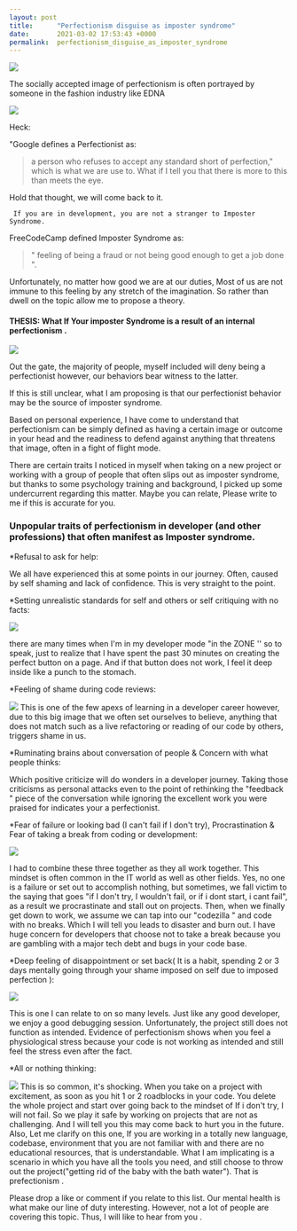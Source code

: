 ```yaml
---
layout: post
title:      "Perfectionism disguise as imposter syndrome"
date:       2021-03-02 17:53:43 +0000
permalink:  perfectionism_disguise_as_imposter_syndrome
---
```



![](https://media.giphy.com/media/PgoS4wKaVgBDHKaEzd/giphy.gif) 

 The socially accepted image of perfectionism is often portrayed by someone in the fashion industry like EDNA
 
 ![]( https://www.universityprimetime.com/wp-content/uploads/2015/10/this-is-a-hobo-suit-edna-mode-the-incredibles.gif)
 
Heck: 

 "Google defines a  Perfectionist as:
 > a person who refuses to accept any standard short of perfection," which is what we are  use to. What if I tell you that there is more to this than meets the eye. 
 

 Hold that thought, we will come back to it.
 
	
	 If you are in development, you are not a stranger to Imposter Syndrome.
	 
	 
 FreeCodeCamp defined  Imposter Syndrome as:
 >" feeling of being a fraud  or not being good enough to get a job done ".


Unfortunately, no matter how good we are at our duties, Most of us are not immune to this feeling by any  stretch of the imagination.  So rather than dwell on the topic allow me to propose a theory. 

 #### THESIS: What If Your imposter Syndrome is a result  of an internal perfectionism .

![](https://media.giphy.com/media/lkdH8FmImcGoylv3t3/giphy.gif)

 Out the gate, the majority of people, myself included will deny being a perfectionist however, our behaviors bear witness to the latter.

If this is still unclear, what I am proposing is that our perfectionist behavior may be the source of imposter syndrome.

 Based on personal experience, I have come to understand that perfectionism can be simply defined as having a certain image or outcome in your head and  the readiness to defend against anything that threatens that image, often in a fight of flight mode.   

 There are certain traits I noticed in myself when taking on a new project or working with a group of people that often slips out as imposter syndrome, but thanks to some psychology training and background, I picked up some undercurrent regarding this matter. Maybe you can relate, Please write to me if this is accurate for you.
 
 ### Unpopular traits of perfectionism in  developer (and other professions) that often manifest as Imposter syndrome. 


*Refusal to ask  for help:  

 We all have experienced this at some points in our journey.  Often, caused by self shaming and  lack of confidence.  This is very straight to the point. 

*Setting unrealistic standards for self and others or self critiquing with no facts: 

![](https://media.giphy.com/media/TL0LpN8fOZe3a5Jl0L/giphy.gif)

there are many times when I'm in my developer mode "in the ZONE '' so to speak, just to realize that I have spent the past 30 minutes on creating the perfect button on a page. And if that button does not work, I feel it deep inside like a punch to the stomach. 

*Feeling of shame during code reviews:  

![](https://media.giphy.com/media/5fBH6zecDJAvQqhg64w/giphy.gif)
This is one of the few apexs of  learning in a developer career however, due to this big image that we often set ourselves to believe, anything that does not match such as a live refactoring or reading of our code by others, triggers shame in us. 



*Ruminating brains about conversation of people  &  Concern with what people thinks:

Which positive criticize will do wonders in a developer journey. Taking those criticisms as personal attacks even to the point of rethinking the "feedback " piece of the conversation while ignoring the excellent work you were praised for indicates your a perfectionist. 

*Fear of failure or looking bad (I can't fail if I don't try), Procrastination  & Fear of taking a break from coding or development:  

![](https://media.giphy.com/media/xl1puJZB0P0JnbRWzD/giphy.gif)

I had to combine these three together as they all work together.  This mindset is often common in the IT world as well as other fields. 
Yes, no one is a failure or set out to accomplish nothing, but sometimes, we fall victim to the saying that goes "if I don't try, I wouldn't fail,  or if i dont start, i cant fail", as a result we procrastinate and stall out on projects. 
Then, when we finally get down to work, we assume we can  tap into our "codezilla " and code  with no breaks. Which I will tell you leads to disaster and burn out.  I have huge concern for developers that choose not to take a break because you are gambling with a major tech debt and bugs in your code base. 

*Deep feeling of disappointment or set back(  It is a habit, spending 2 or 3 days mentally going through your shame imposed on self due to imposed perfection ):  

![](https://media.giphy.com/media/fxBP9dT1Mo3wh6Yy1I/giphy.gif)

This  is one I can relate to on so many levels.  Just like any good developer, we enjoy a good debugging session. Unfortunately, the project still does not function as intended. Evidence of perfectionism shows when you  feel a physiological stress because your code is not working as intended and still feel the stress even after the fact.  



*All or nothing thinking: 

![](https://media.giphy.com/media/3ohc0ZPr8RR5QnjV4c/giphy.gif)
This is so common, it's shocking. When you take on a project with excitement, as soon as you hit 1 or 2 roadblocks  in your code. You  delete the whole project and start over going back to the mindset of If i don't try, I will not fail. So we play it safe by working on projects that are not as challenging. And I will tell you this may come back to hurt you in the future.
Also, Let me clarify on this one, If you are working in a totally new language, codebase, environment that you are not familiar with and there are no educational resources, that is understandable. What I am implicating is a scenario  in which you have all the tools you need, and still choose  to throw out the project("getting rid of the baby with the bath water"). That is prefectionism .

Please drop a like or comment if you relate to this list. Our mental health is what make our line of duty interesting. However, not a lot of people are covering this topic. Thus, I will like to hear from you .




